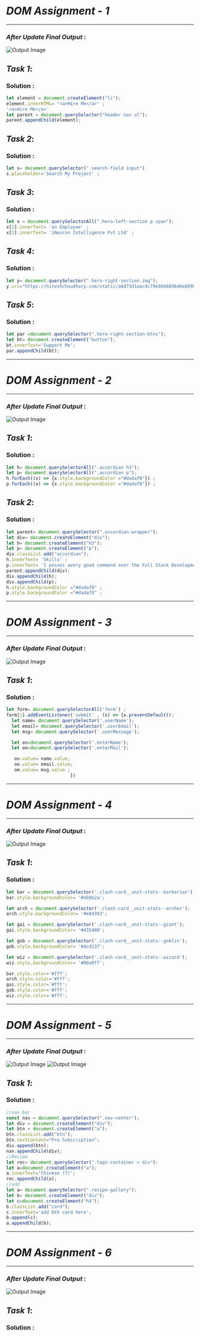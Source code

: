 # _DOM Assignment - 1_

___
### _After Update Final Output_ :

![Output Image](./DOM%20Assignment%202.0%201%2C2%2C3/firstAssignmentImage/full-opt.png)

## _Task 1_:

### **Solution :**
```JavaScript
let element = document.createElement("li");
element.innerHTML= "<a>Hire Me</a>" ;
'<a>Hire Me</a>'
let parent = document.querySelector("header nav ul");
parent.appendChild(element); 
```



## _Task 2_:

### **Solution :**
```JavaScript
let s= document.querySelector(".search-field input")
s.placeholder='Search My Project' ;
```


## _Task 3_:

### **Solution :**
```JavaScript
let x = document.querySelectorAll(".hero-left-section p span");
x[1].innerText= 'an Employee' ;
x[2].innerText= 'iNeuron Intelligence Pvt Ltd' ;
```


## _Task 4_:

### **Solution :**
```JavaScript
let y= document.querySelector(".hero-right-section img");
y.src="https://hiteshchoudhary.com/static/a8d73d1aac4c79e9bb689640e6090367/2eaab/person-image.jpg";
```

## _Task 5_:

### **Solution :**
```JavaScript
let par =document.querySelector(".hero-right-section-btns");
let bt= document.createElement("button");
bt.innerText='Support Me';
par.appendChild(bt);
```
---



# _DOM Assignment - 2_

___
### _After Update Final Output_ :

![Output Image]()


## _Task 1_:

### **Solution :**
```JavaScript
let h= document.querySelectorAll(".accordian h3");
let p= document.querySelectorAll(".accordian p");
h.forEach((x) => {x.style.backgroundColor ="#dadaf8"}) ;
p.forEach((x) => {x.style.backgroundColor ="#dadaf8"}) ;
```


## _Task 2_:

### **Solution :**
```JavaScript
let parent= document.querySelector(".accordian-wrapper");
let div= document.createElement("div");
let h= document.createElement("h3");
let p= document.createElement("p");
div.classList.add("accordian");
h.innerText= 'Skills' ;
p.innerText= 'I posses avery good command over the Full Stack Development technologies like MERN which can be see in my work over the Github' ;
parent.appendChild(div);
div.appendChild(h);
div.appendChild(p);
h.style.backgroundColor ="#dadaf8" ;
p.style.backgroundColor ="#dadaf8" ;
```


----

# _DOM Assignment - 3_

___
### _After Update Final Output_ :

![Output Image](./thirdAssignmentImage/Screenshot%202023-01-31%20113936.png)

## _Task 1_:

### **Solution :**
```JavaScript
let form= document.querySelectorAll('form') ;
form[1].addEventListener('submit' , (x) => {x.preventDefault();
  let name= document.querySelector('.userName');
  let email= document.querySelector('.userEmail');
  let msg= document.querySelector('.userMessage');

  let on=document.querySelector('.enterName');
  let oe=document.querySelector('.enterMail');                              let om= document.querySelector('.enterMessage');

   on.value= name.value;                                         
   oe.value= email.value;
   om.value= msg.value ;
                        })
```




----

# _DOM Assignment - 4_

___
### _After Update Final Output_ :

![Output Image]()

## _Task 1_:

### **Solution :**
```JavaScript
let bar = document.querySelector('.clash-card__unit-stats--barbarian');
bar.style.backgroundColor= '#eb9e2a';

let arch = document.querySelector('.clash-card__unit-stats--archer');
arch.style.backgroundColor= '#e84393';

let gai = document.querySelector('.clash-card__unit-stats--giant');
gai.style.backgroundColor= '#d35400';

let gob = document.querySelector('.clash-card__unit-stats--goblin');
gob.style.backgroundColor= '#4cd137';

let wiz = document.querySelector('.clash-card__unit-stats--wizard');
wiz.style.backgroundColor= '#00a8ff';

bar.style.color='#fff';
arch.style.color='#fff';
gai.style.color='#fff';
gob.style.color='#fff';
wiz.style.color='#fff';

```


----

# _DOM Assignment - 5_

___
### _After Update Final Output_ :

![Output Image](./05_DOM%20Project/05_DOM%20Project/Output/Screenshot%201.png)
![Output Image](./05_DOM%20Project/05_DOM%20Project/Output/Screenshot%202.png)

## _Task 1_:

### **Solution :**
```JavaScript
//nav bar
const nav = document.querySelector(".nav-center");
let div = document.createElement("div");
let btn = document.createElement("a");
btn.classList.add("btn");
btn.textContent="Pro Subscription";
div.append(btn);
nav.appendChild(div);
//Recipe 
let rec= document.querySelector(".tags-container > div");
let a=document.createElement("a");
a.innerText='Chinese (7)';
rec.appendChild(a);
//add
let a= document.querySelector(".recipe-gallery");
let b= document.createElement("div");
let c=document.createElement("h4");
b.classList.add("card");
c.innerText='add 6th card here';
b.append(c);
a.appendChild(b);
```

----

# _DOM Assignment - 6_

___
### _After Update Final Output_ :

![Output Image]()

## _Task 1_:

### **Solution :**
```JavaScript

```



